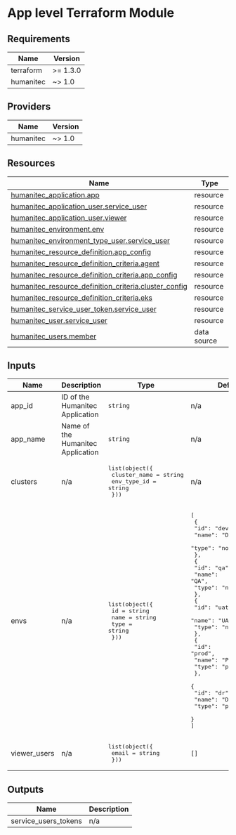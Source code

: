 # App level Terraform Module

<!-- BEGIN_TF_DOCS -->
## Requirements

| Name | Version |
|------|---------|
| terraform | >= 1.3.0 |
| humanitec | ~> 1.0 |

## Providers

| Name | Version |
|------|---------|
| humanitec | ~> 1.0 |

## Resources

| Name | Type |
|------|------|
| [humanitec_application.app](https://registry.terraform.io/providers/humanitec/humanitec/latest/docs/resources/application) | resource |
| [humanitec_application_user.service_user](https://registry.terraform.io/providers/humanitec/humanitec/latest/docs/resources/application_user) | resource |
| [humanitec_application_user.viewer](https://registry.terraform.io/providers/humanitec/humanitec/latest/docs/resources/application_user) | resource |
| [humanitec_environment.env](https://registry.terraform.io/providers/humanitec/humanitec/latest/docs/resources/environment) | resource |
| [humanitec_environment_type_user.service_user](https://registry.terraform.io/providers/humanitec/humanitec/latest/docs/resources/environment_type_user) | resource |
| [humanitec_resource_definition.app_config](https://registry.terraform.io/providers/humanitec/humanitec/latest/docs/resources/resource_definition) | resource |
| [humanitec_resource_definition_criteria.agent](https://registry.terraform.io/providers/humanitec/humanitec/latest/docs/resources/resource_definition_criteria) | resource |
| [humanitec_resource_definition_criteria.app_config](https://registry.terraform.io/providers/humanitec/humanitec/latest/docs/resources/resource_definition_criteria) | resource |
| [humanitec_resource_definition_criteria.cluster_config](https://registry.terraform.io/providers/humanitec/humanitec/latest/docs/resources/resource_definition_criteria) | resource |
| [humanitec_resource_definition_criteria.eks](https://registry.terraform.io/providers/humanitec/humanitec/latest/docs/resources/resource_definition_criteria) | resource |
| [humanitec_service_user_token.service_user](https://registry.terraform.io/providers/humanitec/humanitec/latest/docs/resources/service_user_token) | resource |
| [humanitec_user.service_user](https://registry.terraform.io/providers/humanitec/humanitec/latest/docs/resources/user) | resource |
| [humanitec_users.member](https://registry.terraform.io/providers/humanitec/humanitec/latest/docs/data-sources/users) | data source |

## Inputs

| Name | Description | Type | Default | Required |
|------|-------------|------|---------|:--------:|
| app\_id | ID of the Humanitec Application | `string` | n/a | yes |
| app\_name | Name of the Humanitec Application | `string` | n/a | yes |
| clusters | n/a | <pre>list(object({<br/>    cluster_name = string<br/>    env_type_id  = string<br/>  }))</pre> | n/a | yes |
| envs | n/a | <pre>list(object({<br/>    id   = string<br/>    name = string<br/>    type = string<br/>  }))</pre> | <pre>[<br/>  {<br/>    "id": "dev",<br/>    "name": "Development",<br/>    "type": "non-prod"<br/>  },<br/>  {<br/>    "id": "qa",<br/>    "name": "QA",<br/>    "type": "non-prod"<br/>  },<br/>  {<br/>    "id": "uat",<br/>    "name": "UAT",<br/>    "type": "non-prod"<br/>  },<br/>  {<br/>    "id": "prod",<br/>    "name": "Production",<br/>    "type": "prod"<br/>  },<br/>  {<br/>    "id": "dr",<br/>    "name": "DR",<br/>    "type": "prod"<br/>  }<br/>]</pre> | no |
| viewer\_users | n/a | <pre>list(object({<br/>    email = string<br/>  }))</pre> | `[]` | no |

## Outputs

| Name | Description |
|------|-------------|
| service\_users\_tokens | n/a |
<!-- END_TF_DOCS -->